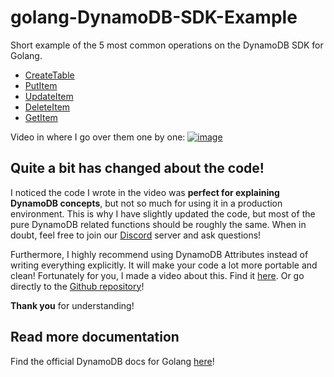 # golang-DynamoDB-SDK-Example
Short example of the 5 most common operations on the DynamoDB SDK for Golang.
 - [CreateTable](https://docs.aws.amazon.com/sdk-for-go/api/service/dynamodb/#DynamoDB.CreateTable)
 - [PutItem](https://docs.aws.amazon.com/sdk-for-go/api/service/dynamodb/#DynamoDB.PutItem)
 - [UpdateItem](https://docs.aws.amazon.com/sdk-for-go/api/service/dynamodb/#DynamoDB.UpdateItem)
 - [DeleteItem](https://docs.aws.amazon.com/sdk-for-go/api/service/dynamodb/#DynamoDB.DeleteItem)
 - [GetItem](https://docs.aws.amazon.com/sdk-for-go/api/service/dynamodb/#DynamoDB.GetItem)

Video in where I go over them one by one:
[![image](https://github.com/mathisve/golang-DynamoDB-SDK-Example/blob/master/img/dynamodb.png)](https://youtu.be/pr4x8KdIfDU)

## Quite a bit has changed about the code!
I noticed the code I wrote in the video was **perfect for explaining DynamoDB concepts**, but not so much for using it in a production environment. 
This is why I have slightly updated the code, but most of the pure DynamoDB related functions should be roughly the same.
When in doubt, feel free to join our [Discord](https://discord.mathisvaneetvelde.com) server and ask questions!

Furthermore, I highly recommend using DynamoDB Attributes instead of writing everything explicitly.
It will make your code a lot more portable and clean!
Fortunately for you, I made a video about this. Find it [here](https://youtu.be/dLf9A9YQ97Y). Or go directly to the [Github repository](https://github.com/mathisve/golang-DynamoDBAttributes-SDK-Example)!

**Thank you** for understanding!

## Read more documentation
Find the official DynamoDB docs for Golang [here](https://docs.aws.amazon.com/sdk-for-go/api/service/dynamodb/)!
